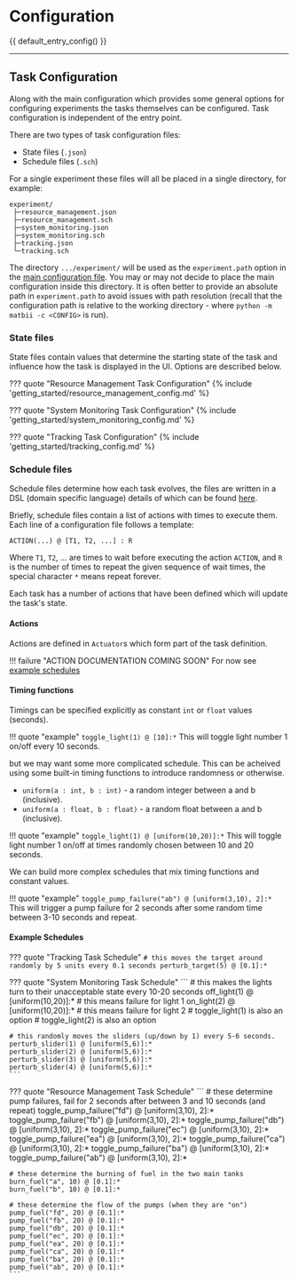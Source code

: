 
# Configuration

{{ default_entry_config() }}

-----------------------------

## Task Configuration

Along with the main configuration which provides some general options for configuring experiments the tasks themselves can be configured. Task configuration is independent of the entry point. 

There are two types of task configuration files:

- State files (`.json`)
- Schedule files (`.sch`)

For a single experiment these files will all be placed in a single directory, for example: 
```
experiment/
 ├─resource_management.json  
 ├─resource_management.sch  
 ├─system_monitoring.json  
 ├─system_monitoring.sch  
 ├─tracking.json  
 └─tracking.sch
```
The directory `.../experiment/` will be used as the `experiment.path` option in the [main configuration file](#experiment-configuration). You may or may not decide to place the main configuration inside this directory. It is often better to provide an absolute path in `experiment.path` to avoid issues with path resolution (recall that the configuration path is relative to the working directory - where `python -m matbii -c <CONFIG>` is run).

### State files

State files contain values that determine the starting state of the task and influence how the task is displayed in the UI. Options are described below.

??? quote "Resource Management Task Configuration"
{% include 'getting_started/resource_management_config.md' %}

??? quote "System Monitoring Task Configuration"
{% include 'getting_started/system_monitoring_config.md' %}

??? quote "Tracking Task Configuration"
{% include 'getting_started/tracking_config.md' %}



### Schedule files

Schedule files determine how each task evolves, the files are written in a DSL (domain specific language) details of which can be found [here](https://github.com/BenedictWilkins/pyfuncschedule).

Briefly, schedule files contain a list of actions with times to execute them. Each line of a configuration file follows a template:
```
ACTION(...) @ [T1, T2, ...] : R
```

Where `T1`, `T2`, ... are times to wait before executing the action `ACTION`, and `R` is the number of times to repeat the given sequence of wait times, the special character `*` means repeat forever. 

Each task has a number of actions that have been defined which will update the task's state. 

#### Actions

Actions are defined in `Actuator`s which form part of the task definition.

!!! failure "ACTION DOCUMENTATION COMING SOON"
    For now see [example schedules](#example-schedules)
    
#### Timing functions 

Timings can be specified explicitly as constant `int` or `float` values (seconds).

!!! quote "example"
    ```
    toggle_light(1) @ [10]:*
    ```
    This will toggle light number 1 on/off every 10 seconds.

but we may want some more complicated schedule. This can be acheived using some built-in timing functions to introduce randomness or otherwise.

- `uniform(a : int, b : int)` - a random integer between a and b (inclusive).
- `uniform(a : float, b : float)` - a random float between a and b (inclusive).

!!! quote "example"
    ```
    toggle_light(1) @ [uniform(10,20)]:*
    ```
    This will toggle light number 1 on/off at times randomly chosen between 10 and 20 seconds.

We can build more complex schedules that mix timing functions and constant values. 

!!! quote "example"
    ```
    toggle_pump_failure("ab") @ [uniform(3,10), 2]:*
    ```
    This will trigger a pump failure for 2 seconds after some random time between 3-10 seconds and repeat.

#### Example Schedules

??? quote "Tracking Task Schedule"
    ```
    # this moves the target around randomly by 5 units every 0.1 seconds
    perturb_target(5) @ [0.1]:*
    ```

??? quote "System Monitoring Task Schedule"
    ```
    # this makes the lights turn to their unacceptable state every 10-20 seconds
    off_light(1) @ [uniform(10,20)]:*    # this means failure for light 1
    on_light(2) @ [uniform(10,20)]:*     # this means failure for light 2
    # toggle_light(1) is also an option
    # toggle_light(2) is also an option

    # this randomly moves the sliders (up/down by 1) every 5-6 seconds.
    perturb_slider(1) @ [uniform(5,6)]:*
    perturb_slider(2) @ [uniform(5,6)]:*
    perturb_slider(3) @ [uniform(5,6)]:*
    perturb_slider(4) @ [uniform(5,6)]:*
    ```

??? quote "Resource Management Task Schedule"
    ```
    # these determine pump failures, fail for 2 seconds after between 3 and 10 seconds (and repeat)
    toggle_pump_failure("fd") @ [uniform(3,10), 2]:*
    toggle_pump_failure("fb") @ [uniform(3,10), 2]:*
    toggle_pump_failure("db") @ [uniform(3,10), 2]:*
    toggle_pump_failure("ec") @ [uniform(3,10), 2]:*
    toggle_pump_failure("ea") @ [uniform(3,10), 2]:*
    toggle_pump_failure("ca") @ [uniform(3,10), 2]:*
    toggle_pump_failure("ba") @ [uniform(3,10), 2]:*
    toggle_pump_failure("ab") @ [uniform(3,10), 2]:*

    # these determine the burning of fuel in the two main tanks
    burn_fuel("a", 10) @ [0.1]:*
    burn_fuel("b", 10) @ [0.1]:*

    # these determine the flow of the pumps (when they are "on")
    pump_fuel("fd", 20) @ [0.1]:*
    pump_fuel("fb", 20) @ [0.1]:*
    pump_fuel("db", 20) @ [0.1]:*
    pump_fuel("ec", 20) @ [0.1]:*
    pump_fuel("ea", 20) @ [0.1]:*
    pump_fuel("ca", 20) @ [0.1]:*
    pump_fuel("ba", 20) @ [0.1]:*
    pump_fuel("ab", 20) @ [0.1]:*
    ```


